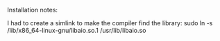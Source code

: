 Installation notes:

I had to create a simlink to make the compiler find the library:
 sudo ln -s /lib/x86_64-linux-gnu/libaio.so.1 /usr/lib/libaio.so
